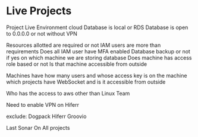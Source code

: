 

# Live Projects

Project Live Environment cloud
Database is local or RDS
Database is open to 0.0.0.0 or not without VPN

Resources allotted are required or not
IAM users are more than requirements
Does all IAM user have MFA enabled
Database backup or not  if yes on which machine we are storing database 
Does machine has access role based or not
Is that machine accessible from outside 

Machines have how many users and  whose access key is on the machine
which projects have WebSocket and is it accessible from outside

Who has the access to aws other than Linux Team




Need to enable VPN on Hiferr

exclude:
Dogpack
Hiferr
Groovio






Last
Sonar On All projects
